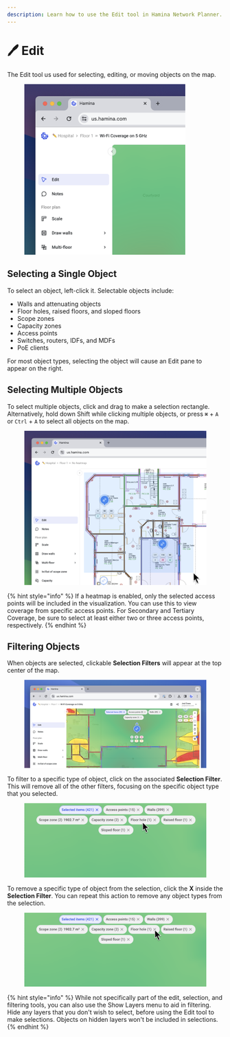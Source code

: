 ```yaml
---
description: Learn how to use the Edit tool in Hamina Network Planner.
---
```


# 🖊 Edit

The Edit tool us used for selecting, editing, or moving objects on the map.

<div align="left">

<figure><img src="../.gitbook/assets/edit_tool.png" alt="" width="375"><figcaption></figcaption></figure>

</div>

## Selecting a Single Object

To select an object, left-click it. Selectable objects include:

* Walls and attenuating objects
* Floor holes, raised floors, and sloped floors
* Scope zones
* Capacity zones
* Access points
* Switches, routers, IDFs, and MDFs
* PoE clients

For most object types, selecting the object will cause an Edit pane to appear on the right.

## Selecting Multiple Objects

To select multiple objects, click and drag to make a selection rectangle. Alternatively, hold down Shift while clicking multiple objects, or press **`⌘`** + `A` or `Ctrl` + `A` to select all objects on the map.

<div align="left">

<figure><img src="../.gitbook/assets/selection-rectangle.png" alt="" width="563"><figcaption></figcaption></figure>

</div>

{% hint style="info" %}
If a heatmap is enabled, only the selected access points will be included in the visualization. You can use this to view coverage from specific access points. For Secondary and Tertiary Coverage, be sure to select at least either two or three access points, respectively.
{% endhint %}

## Filtering Objects

When objects are selected, clickable **Selection Filters** will appear at the top center of the map.

<div data-full-width="false">

<figure><img src="../.gitbook/assets/selected-area.png" alt=""><figcaption></figcaption></figure>

</div>

To filter to a specific type of object, click on the associated **Selection Filter**. This will remove all of the other filters, focusing on the specific object type that you selected.

<div align="left">

<figure><img src="../.gitbook/assets/select-filter.png" alt="" width="563"><figcaption></figcaption></figure>

</div>

To remove a specific type of object from the selection, click the **X** inside the **Selection Filter**. You can repeat this action to remove any object types from the selection.

<div align="left">

<figure><img src="../.gitbook/assets/remove-filter.png" alt="" width="563"><figcaption></figcaption></figure>

</div>

{% hint style="info" %}
While not specifically part of the edit, selection, and filtering tools, you can also use the Show Layers menu to aid in filtering. Hide any layers that you don't wish to select, before using the Edit tool to make selections. Objects on hidden layers won't be included in selections.
{% endhint %}

